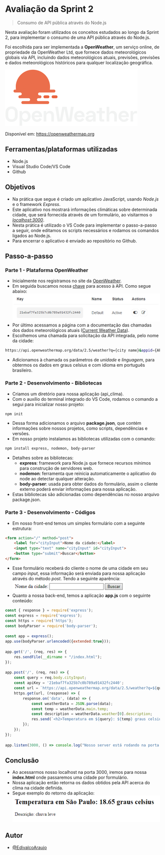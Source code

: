# Avaliação da Sprint 2
> Consumo de API pública através do Node.js

 Nesta avaliação foram utilizados os conceitos estudados ao longo da Sprint 2, para implementar o consumo de uma API pública através do Node.js.

 Foi escolhida para ser implementada a __OpenWeather__, um serviço online, de propriedade da OpenWeather Ltd, que fornece dados meteorológicos globais via API, incluindo dados meteorológicos atuais, previsões, previsões e dados meteorológicos históricos para qualquer localização geográfica.

![Logo](src\logo_white_cropped.png)

Disponível em: https://openweathermap.org

## Ferramentas/plataformas utilizadas
* Node.js
* Visual Studio Code/VS Code
* Github

## Objetivos
* Na prática que segue é criado um aplicativo JavaScript, usando _Node.js_ e o framework _Express_.
* Este aplicativo nos mostrará informações climáticas sobre determinada cidade, que será fornecida através de um formulário, ao visitarmos o _[localhost:3000](https://localhost:3000)_.
* Nesta prática é utilizado o VS Code para implementar o passo-a-passo a seguir, onde editamos os scripts necessários e rodamos os comandos ligados ao Node.js.
* Para encerrar o aplicativo é enviado ao repositório no Github.

## Passo-a-passo

### Parte 1 - Plataforma OpenWeather

* Inicialmente nos registramos no site da [OpenWeather](https://home.openweathermap.org/users/sign_up).
* Em seguida buscamos nossa [chave](https://home.openweathermap.org/api_keys) para acesso à API. Como segue abaixo:
![keyAPI](src\keyAPI.png)
* Por último acessamos a página com a documentação das chamadas dos dados meteorológicos atuais ([Current Weather Data](https://openweathermap.org/current)).
* Escolhemos uma chamada para solicitação da API integrada, pelo nome da cidade:
```sh
https://api.openweathermap.org/data/2.5/weather?q={city name}&appid={API key}
```
* Adicionamos à chamada os parâmetros de _unidade_ e _linguagem_, para obtermos os dados em graus celsius e com idioma em português brasileiro.

### Parte 2 - Desenvolvimento - Bibliotecas

* Criamos um diretório para nossa aplicação (api_clima).
* Com o auxílio do terminal integrado do VS Code, rodamos o comando a segui para inicializar nosso projeto:
```sh
npm init
```
* Dessa forma adicionamos o arquivo **package.json**, que contém informações sobre nossos projetos, como scripts, dependências e versões.
* Em nosso projeto instalamos as bibliotecas utilizadas com o comando:
```sh
npm install express, nodemon, body-parser
```
* Detalhes sobre as bibliotecas:
    * **express**: framework para Node.js que fornece recursos mínimos para construção de servidores web.
    * **nodemon**: ferramenta que reinicia automaticamente o aplicativo do node ao detectar qualquer alteração.
    * **body-parser**: usada para obter dados do formulário, assim o cliente externo poderá enviar informações para nossa aplicação.
* Estas bibliotecas são adicionadas como dependências no nosso arquivo package.json.

### Parte 3 - Desenvolvimento - Códigos

* Em nosso front-end temos um simples formulário com a seguinte estrutura:
```html
<form action="/" method="post">
    <label for="cityInput">Nome da cidade:</label>
    <input type="text" name="cityInput" id="cityInput">
    <button type="submit">Buscar</button>
</form>
```
* Esse formulário receberá do cliente o nome de uma cidade em seu campo *input*, essa informação será enviada para nossa aplicação através do método *post*. Tendo a seguinte aparência:
![html](src\html.png)
* Quanto a nossa back-end, temos a aplicação **app.js** com o seguinte conteúdo:

```js
const { response } = require('express');
const express = require('express');
const https = require('https');
const bodyParser = require('body-parser');

const app = express();
app.use(bodyParser.urlencoded({extended:true}));

app.get('/', (req, res) => {
    res.sendFile(__dirname + "/index.html");
});

app.post('/', (req, res) => {
    const query = req.body.cityInput;
    const apiKey = '21ebaf7fa325b7c0b789a91432fc2440';
    const url = `https://api.openweathermap.org/data/2.5/weather?q=${query}&appid=${apiKey}&units=metric&lang=pt_br`;
    https.get(url, (response) => {
        response.on('data', (data) => {
            const weatherData = JSON.parse(data);
            const temp = weatherData.main.temp;
            const description = weatherData.weather[0].description;
            res.send(`<h2>Temperatura em ${query}: ${temp} graus celsius</h2><p>Descrição: ${description}</p>`);
        });
    });
});

app.listen(3000, () => console.log("Nosso server está rodando na porta 3000..."));
```

## Conclusão
* Ao acessarmos nosso localhost na porta 3000, iremos para nossa **index.html** onde passaremos uma cidade por formulário.
* Nossa aplicação então retorna os dados obtidos pela API acerca do clima na cidade definida.
* Segue exemplo do retorno da aplicação:
![apiClima](src\apiClima.png)

## Autor
* [@EdivalcoAraujo](https://github.com/EdivalcoAraujo)